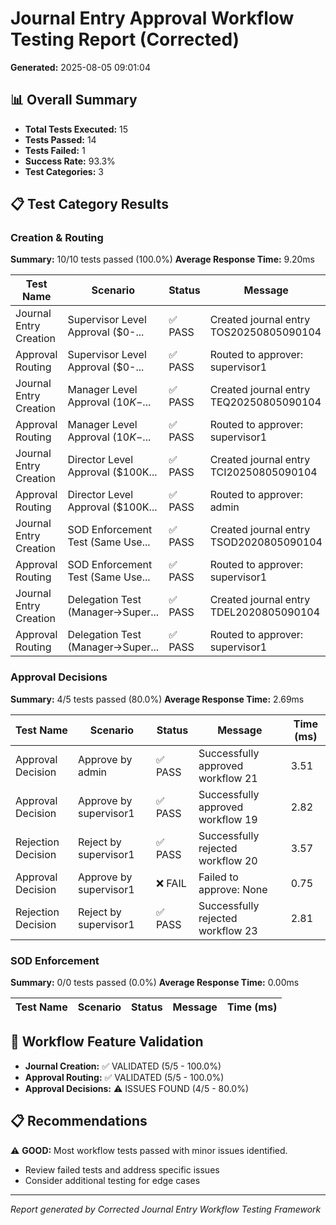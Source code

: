 # Journal Entry Approval Workflow Testing Report (Corrected)
**Generated:** 2025-08-05 09:01:04

## 📊 Overall Summary
- **Total Tests Executed:** 15
- **Tests Passed:** 14
- **Tests Failed:** 1
- **Success Rate:** 93.3%
- **Test Categories:** 3

## 📋 Test Category Results
### Creation & Routing
**Summary:** 10/10 tests passed (100.0%)
**Average Response Time:** 9.20ms

| Test Name | Scenario | Status | Message | Time (ms) |
|-----------|----------|--------|---------|-----------|
| Journal Entry Creation | Supervisor Level Approval ($0-... | ✅ PASS | Created journal entry TOS20250805090104 | 19.12 |
| Approval Routing | Supervisor Level Approval ($0-... | ✅ PASS | Routed to approver: supervisor1 | 29.33 |
| Journal Entry Creation | Manager Level Approval ($10K-$... | ✅ PASS | Created journal entry TEQ20250805090104 | 4.62 |
| Approval Routing | Manager Level Approval ($10K-$... | ✅ PASS | Routed to approver: supervisor1 | 10.04 |
| Journal Entry Creation | Director Level Approval ($100K... | ✅ PASS | Created journal entry TCI20250805090104 | 3.63 |
| Approval Routing | Director Level Approval ($100K... | ✅ PASS | Routed to approver: admin | 7.68 |
| Journal Entry Creation | SOD Enforcement Test (Same Use... | ✅ PASS | Created journal entry TSOD2020805090104 | 2.74 |
| Approval Routing | SOD Enforcement Test (Same Use... | ✅ PASS | Routed to approver: supervisor1 | 6.80 |
| Journal Entry Creation | Delegation Test (Manager→Super... | ✅ PASS | Created journal entry TDEL2020805090104 | 2.17 |
| Approval Routing | Delegation Test (Manager→Super... | ✅ PASS | Routed to approver: supervisor1 | 5.87 |

### Approval Decisions
**Summary:** 4/5 tests passed (80.0%)
**Average Response Time:** 2.69ms

| Test Name | Scenario | Status | Message | Time (ms) |
|-----------|----------|--------|---------|-----------|
| Approval Decision | Approve by admin | ✅ PASS | Successfully approved workflow 21 | 3.51 |
| Approval Decision | Approve by supervisor1 | ✅ PASS | Successfully approved workflow 19 | 2.82 |
| Rejection Decision | Reject by supervisor1 | ✅ PASS | Successfully rejected workflow 20 | 3.57 |
| Approval Decision | Approve by supervisor1 | ❌ FAIL | Failed to approve: None | 0.75 |
| Rejection Decision | Reject by supervisor1 | ✅ PASS | Successfully rejected workflow 23 | 2.81 |

### SOD Enforcement
**Summary:** 0/0 tests passed (0.0%)
**Average Response Time:** 0.00ms

| Test Name | Scenario | Status | Message | Time (ms) |
|-----------|----------|--------|---------|-----------|

## 🔄 Workflow Feature Validation
- **Journal Creation:** ✅ VALIDATED (5/5 - 100.0%)
- **Approval Routing:** ✅ VALIDATED (5/5 - 100.0%)
- **Approval Decisions:** ⚠️ ISSUES FOUND (4/5 - 80.0%)

## 📋 Recommendations
⚠️ **GOOD:** Most workflow tests passed with minor issues identified.
- Review failed tests and address specific issues
- Consider additional testing for edge cases

---
*Report generated by Corrected Journal Entry Workflow Testing Framework*